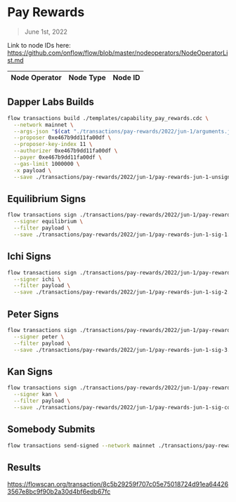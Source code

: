 # Pay Rewards
> June 1st, 2022

Link to node IDs here: https://github.com/onflow/flow/blob/master/nodeoperators/NodeOperatorList.md

| Node Operator             | Node Type          | Node ID  |
|:--------------------------|:-------------------|:---------|

## Dapper Labs Builds

```sh
flow transactions build ./templates/capability_pay_rewards.cdc \
  --network mainnet \
  --args-json "$(cat "./transactions/pay-rewards/2022/jun-1/arguments.json")" \
  --proposer 0xe467b9dd11fa00df \
  --proposer-key-index 11 \
  --authorizer 0xe467b9dd11fa00df \
  --payer 0xe467b9dd11fa00df \
  --gas-limit 1000000 \
  -x payload \
  --save ./transactions/pay-rewards/2022/jun-1/pay-rewards-jun-1-unsigned.rlp
```

## Equilibrium Signs

```sh
flow transactions sign ./transactions/pay-rewards/2022/jun-1/pay-rewards-jun-1-unsigned.rlp \
  --signer equilibrium \
  --filter payload \
  --save ./transactions/pay-rewards/2022/jun-1/pay-rewards-jun-1-sig-1.rlp
```

## Ichi Signs

```sh
flow transactions sign ./transactions/pay-rewards/2022/jun-1/pay-rewards-jun-1-sig-1.rlp \
  --signer ichi \
  --filter payload \
  --save ./transactions/pay-rewards/2022/jun-1/pay-rewards-jun-1-sig-2.rlp
```

## Peter Signs

```sh
flow transactions sign ./transactions/pay-rewards/2022/jun-1/pay-rewards-jun-1-sig-2.rlp \
  --signer peter \
  --filter payload \
  --save ./transactions/pay-rewards/2022/jun-1/pay-rewards-jun-1-sig-3.rlp
```

## Kan Signs

```sh
flow transactions sign ./transactions/pay-rewards/2022/jun-1/pay-rewards-jun-1-sig-3.rlp \
  --signer kan \
  --filter payload \
  --save ./transactions/pay-rewards/2022/jun-1/pay-rewards-jun-1-sig-complete.rlp
```

## Somebody Submits

```sh
flow transactions send-signed --network mainnet ./transactions/pay-rewards/2022/jun-1/pay-rewards-jun-1-sig-complete.rlp
```

## Results

https://flowscan.org/transaction/8c5b29259f707c05e75018724d91ea644263567e8bc9f90b2a30d4bf6edb67fc
